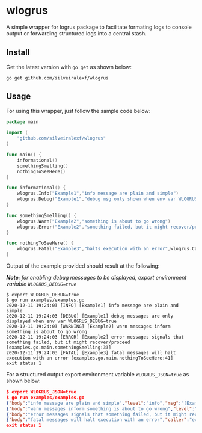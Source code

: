 # wlogrus

A simple wrapper for logrus package to facilitate formating logs to console output or forwarding structured logs into a central stash.

## Install

Get the latest version with `go get` as shown below:

```shell
go get github.com/silveiralexf/wlogrus
```


## Usage

For using this wrapper, just follow the sample code below:

```go
package main

import (
	"github.com/silveiralexf/wlogrus"
)

func main() {
	informational()
	somethingSmelling()
	nothingToSeeHere()
}

func informational() {
    wlogrus.Info("Example1","info message are plain and simple")
    wlogrus.Debug("Example1","debug msg only shown when env var WLOGRUS_DEBUG=true",wlogrus.CallerInfo())
}

func somethingSmelling() {
	wlogrus.Warn("Example2","something is about to go wrong")
	wlogrus.Error("Example2","something failed, but it might recover/proceed",wlogrus.CallerInfo())
}

func nothingToSeeHere() {
	wlogrus.Fatal("Example3","halts execution with an error",wlogrus.CallerInfo())
}
```

Output of the example provided should result at the following:

***Note**: for enabling debug messages to be displayed, export environment variable `WLOGRUS_DEBUG=true`*

```shell
$ export WLOGRUS_DEBUG=true
$ go run examples/examples.go
2020-12-11 19:24:03 [INFO] [Example1] info message are plain and simple
2020-12-11 19:24:03 [DEBUG] [Example1] debug messages are only displayed when env var WLOGRUS_DEBUG=true
2020-12-11 19:24:03 [WARNING] [Example2] warn messages inform something is about to go wrong
2020-12-11 19:24:03 [ERROR] [Example2] error messages signals that something failed, but it might recover/proceed [examples.go.main.somethingSmelling:33]
2020-12-11 19:24:03 [FATAL] [Example3] fatal messages will halt execution with an error [examples.go.main.nothingToSeeHere:41]
exit status 1
```

For a structured output export environment variable `WLOGRUS_JSON=true` as shown below:

```json
$ export WLOGRUS_JSON=true
$ go run examples/examples.go
{"body":"info message are plain and simple","level":"info","msg":"[Example1] info message are plain and simple","severity":"INFO","tag":"Example1","time":"2020-12-11T19:27:48-03:00"}
{"body":"warn messages inform something is about to go wrong","level":"warning","msg":"[Example2] warn messages inform something is about to go wrong","severity":"WARNING","tag":"Example2","time":"2020-12-11T19:27:48-03:00"}
{"body":"error messages signals that something failed, but it might recover/proceed","caller":"examples.go.main.somethingSmelling:33","level":"error","msg":"[Example2] error messages signals that something failed, but it might recover/proceed [examples.go.main.somethingSmelling:33]","severity":"ERROR","tag":"Example2","time":"2020-12-11T19:27:48-03:00"}
{"body":"fatal messages will halt execution with an error","caller":"examples.go.main.nothingToSeeHere:41","level":"fatal","msg":"[Example3] fatal messages will halt execution with an error [examples.go.main.nothingToSeeHere:41]","severity":"FATAL","tag":"Example3","time":"2020-12-11T19:27:48-03:00"}
exit status 1
```

